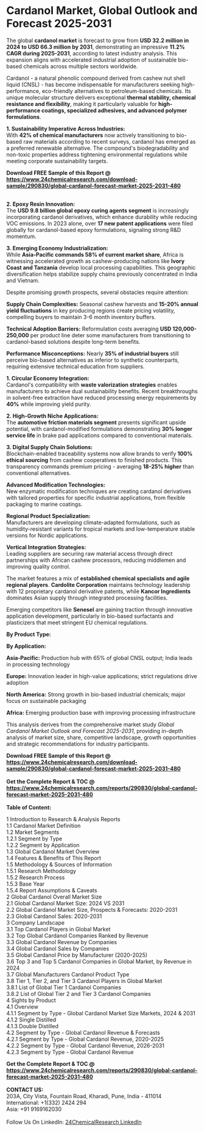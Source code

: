 <h1>Cardanol Market, Global Outlook and Forecast 2025-2031</h1><p>The global <strong>cardanol market</strong> is forecast to grow from <strong>USD 32.2 million in 2024 to USD 66.3 million by 2031</strong>, demonstrating an impressive <strong>11.2% CAGR during 2025-2031</strong>, according to latest industry analysis. This expansion aligns with accelerated industrial adoption of sustainable bio-based chemicals across multiple sectors worldwide.</p><p>Cardanol - a natural phenolic compound derived from cashew nut shell liquid (CNSL) - has become indispensable for manufacturers seeking high-performance, eco-friendly alternatives to petroleum-based chemicals. Its unique molecular structure delivers exceptional <strong>thermal stability, chemical resistance and flexibility</strong>, making it particularly valuable for <strong>high-performance coatings, specialized adhesives, and advanced polymer formulations</strong>.</p><p><strong>1. Sustainability Imperative Across Industries:</strong><br>
With <strong>42% of chemical manufacturers</strong> now actively transitioning to bio-based raw materials according to recent surveys, cardanol has emerged as a preferred renewable alternative. The compound's biodegradability and non-toxic properties address tightening environmental regulations while meeting corporate sustainability targets.</p><div><b>Download FREE Sample of this Report @ 
            <a href="https://www.24chemicalresearch.com/download-sample/290830/global-cardanol-forecast-market-2025-2031-480">
            https://www.24chemicalresearch.com/download-sample/290830/global-cardanol-forecast-market-2025-2031-480</a></b></div><br><p><strong>2. Epoxy Resin Innovation:</strong><br>
The <strong>USD 9.8 billion global epoxy curing agents segment</strong> is increasingly incorporating cardanol derivatives, which enhance durability while reducing VOC emissions. In 2023 alone, over <strong>17 new patent applications</strong> were filed globally for cardanol-based epoxy formulations, signaling strong R&amp;D momentum.</p><p><strong>3. Emerging Economy Industrialization:</strong><br>
While <strong>Asia-Pacific commands 58% of current market share</strong>, Africa is witnessing accelerated growth as cashew-producing nations like <strong>Ivory Coast and Tanzania</strong> develop local processing capabilities. This geographic diversification helps stabilize supply chains previously concentrated in India and Vietnam.</p><p>Despite promising growth prospects, several obstacles require attention:</p><p><strong>Supply Chain Complexities:</strong> Seasonal cashew harvests and <strong>15-20% annual yield fluctuations</strong> in key producing regions create pricing volatility, compelling buyers to maintain 3-6 month inventory buffers.</p><p><strong>Technical Adoption Barriers:</strong> Reformulation costs averaging <strong>USD 120,000-250,000</strong> per product line deter some manufacturers from transitioning to cardanol-based solutions despite long-term benefits.</p><p><strong>Performance Misconceptions:</strong> Nearly <strong>35% of industrial buyers</strong> still perceive bio-based alternatives as inferior to synthetic counterparts, requiring extensive technical education from suppliers.</p><p><strong>1. Circular Economy Integration:</strong><br>
Cardanol's compatibility with <strong>waste valorization strategies</strong> enables manufacturers to achieve dual sustainability benefits. Recent breakthroughs in solvent-free extraction have reduced processing energy requirements by <strong>40%</strong> while improving yield purity.</p><p><strong>2. High-Growth Niche Applications:</strong><br>
The <strong>automotive friction materials segment</strong> presents significant upside potential, with cardanol-modified formulations demonstrating <strong>30% longer service life</strong> in brake pad applications compared to conventional materials.</p><p><strong>3. Digital Supply Chain Solutions:</strong><br>
Blockchain-enabled traceability systems now allow brands to verify <strong>100% ethical sourcing</strong> from cashew cooperatives to finished products. This transparency commands premium pricing - averaging <strong>18-25% higher</strong> than conventional alternatives.</p><p><strong>Advanced Modification Technologies:</strong><br>
	New enzymatic modification techniques are creating cardanol derivatives with tailored properties for specific industrial applications, from flexible packaging to marine coatings.</p><p><strong>Regional Product Specialization:</strong><br>
	Manufacturers are developing climate-adapted formulations, such as humidity-resistant variants for tropical markets and low-temperature stable versions for Nordic applications.</p><p><strong>Vertical Integration Strategies:</strong><br>
	Leading suppliers are securing raw material access through direct partnerships with African cashew processors, reducing middlemen and improving quality control.</p><p>The market features a mix of <strong>established chemical specialists and agile regional players</strong>. <strong>Cardolite Corporation</strong> maintains technology leadership with 12 proprietary cardanol derivative patents, while <strong>Kancor Ingredients</strong> dominates Asian supply through integrated processing facilities.</p><p>Emerging competitors like <strong>Senesel</strong> are gaining traction through innovative application development, particularly in bio-based surfactants and plasticizers that meet stringent EU chemical regulations.</p><p><strong>By Product Type:</strong></p><p><strong>By Application:</strong></p><p><strong>Asia-Pacific:</strong> Production hub with 65% of global CNSL output; India leads in processing technology</p><p><strong>Europe:</strong> Innovation leader in high-value applications; strict regulations drive adoption</p><p><strong>North America:</strong> Strong growth in bio-based industrial chemicals; major focus on sustainable packaging</p><p><strong>Africa:</strong> Emerging production base with improving processing infrastructure</p><p>This analysis derives from the comprehensive market study <em>Global Cardanol Market Outlook and Forecast 2025-2031</em>, providing in-depth analysis of market size, share, competitive landscape, growth opportunities and strategic recommendations for industry participants.</p><div><b>Download FREE Sample of this Report @ 
            <a href="https://www.24chemicalresearch.com/download-sample/290830/global-cardanol-forecast-market-2025-2031-480">
            https://www.24chemicalresearch.com/download-sample/290830/global-cardanol-forecast-market-2025-2031-480</a></b></div><br><div><b>Get the Complete Report & TOC @ 
            <a href="https://www.24chemicalresearch.com/reports/290830/global-cardanol-forecast-market-2025-2031-480">
            https://www.24chemicalresearch.com/reports/290830/global-cardanol-forecast-market-2025-2031-480</a></b></div><br>
            <b>Table of Content:</b><p>1 Introduction to Research & Analysis Reports<br />
 1.1 Cardanol Market Definition<br />
 1.2 Market Segments<br />
 1.2.1 Segment by Type<br />
 1.2.2 Segment by Application<br />
 1.3 Global Cardanol Market Overview<br />
 1.4 Features & Benefits of This Report<br />
 1.5 Methodology & Sources of Information<br />
 1.5.1 Research Methodology<br />
 1.5.2 Research Process<br />
 1.5.3 Base Year<br />
 1.5.4 Report Assumptions & Caveats<br />
2 Global Cardanol Overall Market Size<br />
 2.1 Global Cardanol Market Size: 2024 VS 2031<br />
 2.2 Global Cardanol Market Size, Prospects & Forecasts: 2020-2031<br />
 2.3 Global Cardanol Sales: 2020-2031<br />
3 Company Landscape<br />
 3.1 Top Cardanol Players in Global Market<br />
 3.2 Top Global Cardanol Companies Ranked by Revenue<br />
 3.3 Global Cardanol Revenue by Companies<br />
 3.4 Global Cardanol Sales by Companies<br />
 3.5 Global Cardanol Price by Manufacturer (2020-2025)<br />
 3.6 Top 3 and Top 5 Cardanol Companies in Global Market, by Revenue in 2024<br />
 3.7 Global Manufacturers Cardanol Product Type<br />
 3.8 Tier 1, Tier 2, and Tier 3 Cardanol Players in Global Market<br />
 3.8.1 List of Global Tier 1 Cardanol Companies<br />
 3.8.2 List of Global Tier 2 and Tier 3 Cardanol Companies<br />
4 Sights by Product<br />
 4.1 Overview<br />
 4.1.1 Segment by Type - Global Cardanol Market Size Markets, 2024 & 2031<br />
 4.1.2 Single Distilled<br />
 4.1.3 Double Distilled<br />
 4.2 Segment by Type - Global Cardanol Revenue & Forecasts<br />
 4.2.1 Segment by Type - Global Cardanol Revenue, 2020-2025<br />
 4.2.2 Segment by Type - Global Cardanol Revenue, 2026-2031<br />
 4.2.3 Segment by Type - Global Cardanol Revenue</p><div><b>Get the Complete Report & TOC @ 
            <a href="https://www.24chemicalresearch.com/reports/290830/global-cardanol-forecast-market-2025-2031-480">
            https://www.24chemicalresearch.com/reports/290830/global-cardanol-forecast-market-2025-2031-480</a></b></div><br><b>CONTACT US:</b><br>
            203A, City Vista, Fountain Road, Kharadi, Pune, India - 411014<br>
            International: +1(332) 2424 294<br>
            Asia: +91 9169162030 <br><br>
            Follow Us On LinkedIn: <a href="https://www.linkedin.com/company/24chemicalresearch/">24ChemicalResearch LinkedIn</a>